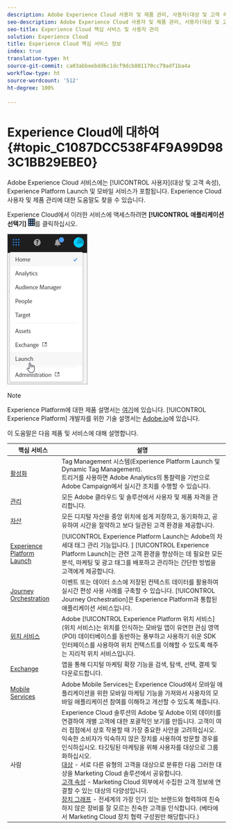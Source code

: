 ```yaml
---
description: Adobe Experience Cloud 사용자 및 제품 관리, 사용자(대상 및 고객 속성), Journey Orchestration, 오퍼, 장소, Experience Platform Launch 및 모바일 서비스에 대해 알아봅니다.
seo-description: Adobe Experience Cloud 사용자 및 제품 관리, 사용자(대상 및 고객 속성), 오퍼, Experience Platform Launch 및 모바일 서비스에 대해 알아봅니다.
seo-title: Experience Cloud 핵심 서비스 및 사용자 관리
solution: Experience Cloud
title: Experience Cloud 핵심 서비스 정보
index: true
translation-type: ht
source-git-commit: ca03abbeebdd6c1dcf9dcb881170cc79adf1ba4a
workflow-type: ht
source-wordcount: '512'
ht-degree: 100%

---
```



# Experience Cloud에 대하여 {#topic_C1087DCC538F4F9A99D983C1BB29EBE0}

Adobe Experience Cloud 서비스에는 [!UICONTROL 사용자](대상 및 고객 속성), Experience Platform Launch 및 모바일 서비스가 포함됩니다. Experience Cloud 사용자 및 제품 관리에 대한 도움말도 찾을 수 있습니다.

Experience Cloud에서 이러한 서비스에 액세스하려면 **[!UICONTROL 애플리케이션 선택기]** ![](assets/menu-icon.png)를 클릭하십시오.

![](assets/platform-core-services.png)

>[!NOTE]
>
>Experience Platform에 대한 제품 설명서는 [여기](https://docs.adobe.com/content/help/ko-KR/experience-platform/landing/home.html)에 있습니다. [!UICONTROL Experience Platform] 개발자를 위한 기술 설명서는 [Adobe.io](https://www.adobe.io/apis/experienceplatform/home/services.html)에 있습니다.

이 도움말은 다음 제품 및 서비스에 대해 설명합니다.

| 핵심 서비스 | 설명 |
|--- |--- |
| [활성화](activation/activation.md) | Tag Management 시스템(Experience Platform Launch 및 Dynamic Tag Management).<br>트리거를 사용하면 Adobe Analytics의 통찰력을 기반으로 Adobe Campaign에서 실시간 조치를 수행할 수 있습니다. |
| [관리](admin-getting-started/admin-getting-started.md) | 모든 Adobe 클라우드 및 솔루션에서 사용자 및 제품 자격을 관리합니다. |
| [자산](experience-cloud-assets/experience-cloud-assets.md) | 모든 디지털 자산을 중앙 위치에 쉽게 저장하고, 동기화하고, 공유하여 시간을 절약하고 보다 일관된 고객 환경을 제공합니다. |
| [Experience Platform Launch](https://docs.adobe.com/content/help/ko-KR/launch/using/overview.html) | [!UICONTROL Experience Platform Launch는 Adobe의 차세대 태그 관리 기능입니다. ] [!UICONTROL Experience Platform Launch]는 관련 고객 환경을 향상하는 데 필요한 모든 분석, 마케팅 및 광고 태그를 배포하고 관리하는 간단한 방법을 고객에게 제공합니다. |
| [Journey Orchestration](https://docs.adobe.com/content/help/ko-KR/journeys/using/journey-orchestration-home.html) | 이벤트 또는 데이터 소스에 저장된 컨텍스트 데이터를 활용하여 실시간 편성 사용 사례를 구축할 수 있습니다. [!UICONTROL Journey Orchestration]은 Experience Platform과 통합된 애플리케이션 서비스입니다. |
| [위치 서비스](https://docs.adobe.com/content/help/ko-KR/places/using/home.html) | Adobe [!UICONTROL Experience Platform 위치 서비스](위치 서비스)는 위치를 인식하는 모바일 앱이 유연한 관심 영역(POI) 데이터베이스를 동반하는 풍부하고 사용하기 쉬운 SDK 인터페이스를 사용하여 위치 컨텍스트를 이해할 수 있도록 해주는 지리적 위치 서비스입니다. |
| [Exchange](exchange.md) | 앱을 통해 디지털 마케팅 확장 기능을 검색, 탐색, 선택, 결제 및 다운로드합니다. |
| [Mobile Services](https://docs.adobe.com/content/help/ko-KR/mobile-services/using/home.html) | Adobe Mobile Services는 Experience Cloud에서 모바일 애플리케이션을 위한 모바일 마케팅 기능을 가져와서 사용자의 모바일 애플리케이션 참여를 이해하고 개선할 수 있도록 해줍니다. |
| 사람 | Experience Cloud 솔루션의 Adobe 및 Adobe 이외 데이터를 연결하여 개별 고객에 대한 포괄적인 보기를 만듭니다. 고객이 여러 접점에서 상호 작용할 때 가장 중요한 사안을 고려하십시오. 익숙한 소비자가 익숙하지 않은 장치를 사용하여 방문할 경우를 인식하십시오. 타깃팅된 마케팅을 위해 사용자를 대상으로 그룹화하십시오.<br>[대상](audience-library/audience-library.md) - 서로 다른 유형의 고객을 대상으로 분류한 다음 그러한 대상을 Marketing Cloud 솔루션에서 공유합니다.<br>[고객 속성](attributes/attributes.md) - Marketing Cloud 외부에서 수집한 고객 정보에 연결할 수 있는 대상의 다양성입니다.<br>[장치 그래프](https://landing.adobe.com/en/na/events/summit/275658-summit-co-op.html) - 전세계의 가장 인기 있는 브랜드와 협력하여 친숙하지 않은 장비를 잘 모르는 친숙한 고객을 인식합니다. (베타에서 Marketing Cloud 장치 협력 구성원만 해당합니다.) |
